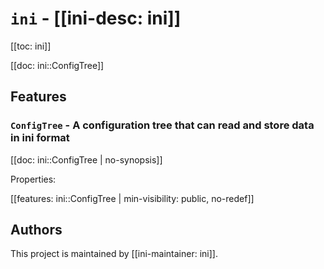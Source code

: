 # `ini` - [[ini-desc: ini]]

[[toc: ini]]

[[doc: ini::ConfigTree]]

## Features

### `ConfigTree` - A configuration tree that can read and store data in ini format

[[doc: ini::ConfigTree | no-synopsis]]

Properties:

[[features: ini::ConfigTree | min-visibility: public, no-redef]]

## Authors

This project is maintained by [[ini-maintainer: ini]].
